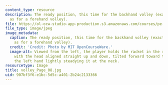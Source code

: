 ```yaml
---
content_type: resource
description: The ready position, this time for the backhand volley (exactly the same
  as for a forehand volley).
file: https://ol-ocw-studio-app-production.s3.amazonaws.com/courses/pe-710-tennis-spring-2007/907bf3f6e1bc5d5ca4012b24c2133366_volley_Page_08.jpg
file_type: image/jpeg
image_metadata:
  caption: The ready position, this time for the backhand volley (exactly the same
    as for a forehand volley).
  credit: 'Credit: Photo by MIT OpenCourseWare.'
  image-alt: Viewed from the left, the player holds the racket in the right hand,
    with the head aligned straight up and down, tilted forward toward the net, and
    the left hand lightly steadying it at the neck.
resourcetype: Image
title: volley_Page_08.jpg
uid: 907bf3f6-e1bc-5d5c-a401-2b24c2133366
---
```

